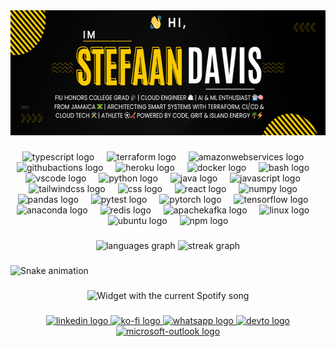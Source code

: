 <div align="center">
  <img height="200" src="/assests/bannerdesign.png" />
</div>

###

<div align="center">
  <img src="https://skillicons.dev/icons?i=ts" height="32" alt="typescript logo"  />
  <img width="12" />
  <img src="https://cdn.jsdelivr.net/gh/devicons/devicon/icons/terraform/terraform-original.svg" height="32" alt="terraform logo"  />
  <img width="12" />
  <img src="https://cdn.jsdelivr.net/gh/devicons/devicon/icons/amazonwebservices/amazonwebservices-original-wordmark.svg" height="32" alt="amazonwebservices logo"  />
  <img width="12" />
  <img src="https://cdn.simpleicons.org/githubactions/2088FF" height="32" alt="githubactions logo"  />
  <img width="12" />
  <img src="https://cdn.jsdelivr.net/gh/devicons/devicon/icons/heroku/heroku-plain-wordmark.svg" height="32" alt="heroku logo"  />
  <img width="12" />
  <img src="https://cdn.jsdelivr.net/gh/devicons/devicon/icons/docker/docker-plain-wordmark.svg" height="32" alt="docker logo"  />
  <img width="12" />
  <img src="https://cdn.simpleicons.org/gnubash/4EAA25" height="32" alt="bash logo"  />
  <img width="12" />
  <img src="https://cdn.jsdelivr.net/gh/devicons/devicon/icons/vscode/vscode-original.svg" height="32" alt="vscode logo"  />
  <img width="12" />
  <img src="https://cdn.jsdelivr.net/gh/devicons/devicon/icons/python/python-original-wordmark.svg" height="32" alt="python logo"  />
  <img width="12" />
  <img src="https://cdn.jsdelivr.net/gh/devicons/devicon/icons/java/java-original-wordmark.svg" height="32" alt="java logo"  />
  <img width="12" />
  <img src="https://skillicons.dev/icons?i=js" height="32" alt="javascript logo"  />
  <img width="12" />
  <img src="https://cdn.jsdelivr.net/gh/devicons/devicon/icons/tailwindcss/tailwindcss-original-wordmark.svg" height="32" alt="tailwindcss logo"  />
  <img width="12" />
  <img src="https://cdn.jsdelivr.net/gh/devicons/devicon/icons/css3/css3-original.svg" height="32" alt="css logo"  />
  <img width="12" />
  <img src="https://cdn.jsdelivr.net/gh/devicons/devicon/icons/react/react-original-wordmark.svg" height="32" alt="react logo"  />
  <img width="12" />
  <img src="https://cdn.jsdelivr.net/gh/devicons/devicon/icons/numpy/numpy-original-wordmark.svg" height="32" alt="numpy logo"  />
  <img width="12" />
  <img src="https://cdn.jsdelivr.net/gh/devicons/devicon/icons/pandas/pandas-original-wordmark.svg" height="32" alt="pandas logo"  />
  <img width="12" />
  <img src="https://cdn.jsdelivr.net/gh/devicons/devicon/icons/pytest/pytest-original-wordmark.svg" height="32" alt="pytest logo"  />
  <img width="12" />
  <img src="https://cdn.jsdelivr.net/gh/devicons/devicon/icons/pytorch/pytorch-original.svg" height="32" alt="pytorch logo"  />
  <img width="12" />
  <img src="https://cdn.jsdelivr.net/gh/devicons/devicon/icons/tensorflow/tensorflow-original.svg" height="32" alt="tensorflow logo"  />
  <img width="12" />
  <img src="https://cdn.jsdelivr.net/gh/devicons/devicon/icons/anaconda/anaconda-original-wordmark.svg" height="32" alt="anaconda logo"  />
  <img width="12" />
  <img src="https://cdn.jsdelivr.net/gh/devicons/devicon/icons/redis/redis-plain-wordmark.svg" height="32" alt="redis logo"  />
  <img width="12" />
  <img src="https://cdn.jsdelivr.net/gh/devicons/devicon/icons/apachekafka/apachekafka-original-wordmark.svg" height="32" alt="apachekafka logo"  />
  <img width="12" />
  <img src="https://cdn.jsdelivr.net/gh/devicons/devicon/icons/linux/linux-original.svg" height="32" alt="linux logo"  />
  <img width="12" />
  <img src="https://cdn.simpleicons.org/ubuntu/E95420" height="32" alt="ubuntu logo"  />
  <img width="12" />
  <img src="https://cdn.jsdelivr.net/gh/devicons/devicon/icons/npm/npm-original-wordmark.svg" height="32" alt="npm logo"  />
</div>

###

<div align="center">
  <img src="https://github-readme-stats.vercel.app/api/top-langs?username=Stefodan21&locale=en&hide_title=false&layout=compact&card_width=320&langs_count=5&theme=gruvbox&hide_border=true&order=2" height="366" alt="languages graph"  />
  <img src="https://streak-stats.demolab.com?user=Stefodan21&locale=en&mode=weekly&theme=gruvbox&hide_border=true&border_radius=30&order=3" height="150" alt="streak graph"  />
</div>

###

<img src="https://raw.githubusercontent.com/Stefodan21/Stefodan21/output/snake.svg" alt="Snake animation" />

###

<div align="center">
  <img src="https://novatorem-delta-wine.vercel.app/api/spotify?theme=dark&rainbow=true&scan=false&spin=false" alt="Widget with the current Spotify song"  />
</div>

###

<div align="center">
  <a href="https://www.linkedin.com/in/stefaan-davis-4b6a32186/" target="_blank">
    <img src="https://raw.githubusercontent.com/maurodesouza/profile-readme-generator/master/src/assets/icons/social/linkedin/default.svg" width="52" height="40" alt="linkedin logo"  />
  </a>
  <a href="https://buymeacoffee.com/stefodan" target="_blank">
    <img src="https://raw.githubusercontent.com/maurodesouza/profile-readme-generator/master/src/assets/icons/social/ko-fi/default.svg" width="52" height="40" alt="ko-fi logo"  />
  </a>
  <a href="https://wa.me/+18763909670" target="_blank">
    <img src="https://raw.githubusercontent.com/maurodesouza/profile-readme-generator/master/src/assets/icons/social/whatsapp/default.svg" width="52" height="40" alt="whatsapp logo"  />
  </a>
  <a href="https://dev.to/stefodan21" target="_blank">
    <img src="https://raw.githubusercontent.com/maurodesouza/profile-readme-generator/master/src/assets/icons/social/devto/default.svg" width="52" height="40" alt="devto logo"  />
  </a>
  <a href="stefaandavis21@outlook.com" target="_blank">
    <img src="https://raw.githubusercontent.com/maurodesouza/profile-readme-generator/master/src/assets/icons/social/microsoft-outlook/default.svg" width="52" height="40" alt="microsoft-outlook logo"  />
  </a>
</div>

###